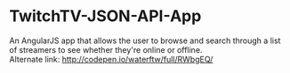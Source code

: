 # TwitchTV-JSON-API-App
An AngularJS app that allows the user to browse and search through a list of streamers to see whether they're online or offline.
<br>
Alternate link: http://codepen.io/waterftw/full/RWbgEQ/
